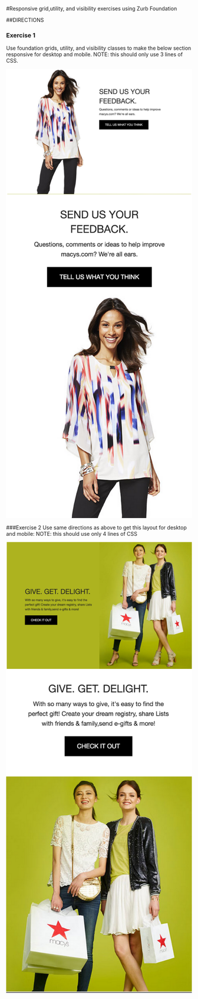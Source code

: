 #Responsive grid,utility, and visibility exercises using Zurb Foundation

##DIRECTIONS

### Exercise 1
Use foundation grids, utility, and visibility classes to make the below section responsive for desktop and mobile. 
NOTE: this should only use 3 lines of CSS. 

![](images/readme/utility-exercise1-desktop.png) ![](images/readme/utility-exercise1-mobile.png) 

###Exercise 2 
Use same directions as above to get this layout for desktop and mobile:
NOTE: this should use only 4 lines of CSS

![](images/readme/utility-exercise2-desktop.png) ![](images/readme/utility-exercise2-mobile.png) 

